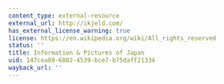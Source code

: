 ```yaml
---
content_type: external-resource
external_url: http://ikjeld.com/
has_external_license_warning: true
license: https://en.wikipedia.org/wiki/All_rights_reserved
status: ''
title: Information & Pictures of Japan
uid: 147cea09-6802-4539-bce7-b75daff21334
wayback_url: ''
---
```

